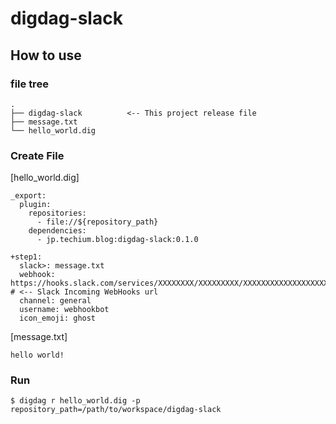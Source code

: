 # digdag-slack

## How to use

### file tree
```
.
├── digdag-slack          <-- This project release file
├── message.txt
└── hello_world.dig
```

### Create File 

[hello_world.dig]
```
_export:
  plugin:
    repositories:
      - file://${repository_path}
    dependencies:
      - jp.techium.blog:digdag-slack:0.1.0

+step1:
  slack>: message.txt
  webhook: https://hooks.slack.com/services/XXXXXXXX/XXXXXXXXX/XXXXXXXXXXXXXXXXXXXXXX      # <-- Slack Incoming WebHooks url
  channel: general
  username: webhookbot
  icon_emoji: ghost
```

[message.txt]
```
hello world!
```

### Run

```
$ digdag r hello_world.dig -p repository_path=/path/to/workspace/digdag-slack
```

